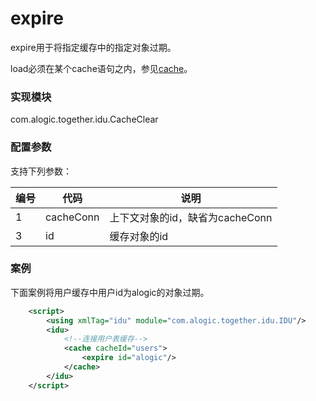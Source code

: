 expire
======
expire用于将指定缓存中的指定对象过期。

load必须在某个cache语句之内，参见[cache](cache.md)。

### 实现模块

com.alogic.together.idu.CacheClear

### 配置参数

支持下列参数：

| 编号 | 代码 | 说明 |
| ---- | ---- | ---- |
| 1 | cacheConn | 上下文对象的id，缺省为cacheConn |
| 3 | id | 缓存对象的id |

### 案例

下面案例将用户缓存中用户id为alogic的对象过期。

```xml
	<script>
		<using xmlTag="idu" module="com.alogic.together.idu.IDU"/>
		<idu>
			<!--连接用户表缓存-->
			<cache cacheId="users">
				<expire id="alogic"/>
			</cache>
		</idu>
	</script>
```


